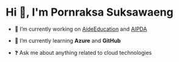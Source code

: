 <h1 align="left">Hi 👋, I'm Pornraksa Suksawaeng</h1>

- 🔭 I’m currently working on [AideEducation](https://aideeducation.fr/) and [AIPDA](https://aipda-design.org/)

- 🌱 I’m currently learning **Azure** and **GitHub**

- ❓ Ask me about anything related to cloud technologies  
